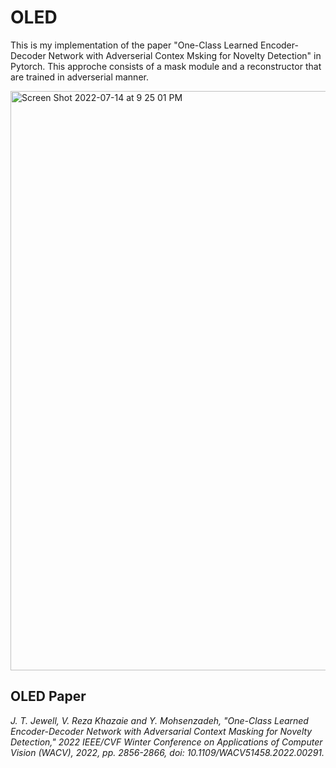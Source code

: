 # OLED
This is my implementation of the paper "One-Class Learned Encoder-Decoder Network with Adverserial Contex Msking for Novelty Detection" in Pytorch.
This approche consists of a mask module and a reconstructor that are trained in adverserial manner.

<img width="927" alt="Screen Shot 2022-07-14 at 9 25 01 PM" src="https://user-images.githubusercontent.com/75425384/179071248-c8630356-baab-4cd5-ac6e-2dec66feb45e.png">


## OLED Paper
*J. T. Jewell, V. Reza Khazaie and Y. Mohsenzadeh, "One-Class Learned Encoder-Decoder Network with Adversarial Context Masking for Novelty Detection," 2022 IEEE/CVF Winter Conference on Applications of Computer Vision (WACV), 2022, pp. 2856-2866, doi: 10.1109/WACV51458.2022.00291.<em>*
